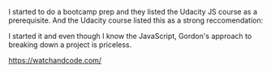 I started to do a bootcamp prep and they listed the Udacity JS course as a prerequisite.  And the Udacity course listed this as a 
strong reccomendation:

I started it and even though I know the JavaScript, Gordon's approach to breaking down a project is priceless.

https://watchandcode.com/
